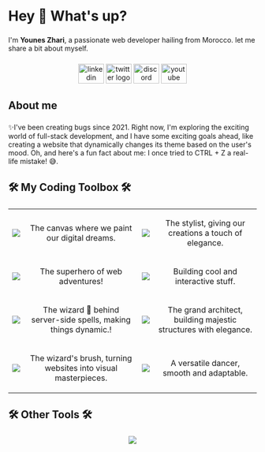 <h1 align="left">Hey 👋 What's up?</h1>

###

<p align="left">I'm <b>Younes Zhari</b>, a passionate web developer hailing from Morocco. let me share a bit about myself.</p>

###

<div align="center">
  <a href="https://www.linkedin.com/in/younes-zhari-29b749285/" target="_blank"><img src="https://raw.githubusercontent.com/maurodesouza/profile-readme-generator/master/src/assets/icons/social/linkedin/default.svg" width="52" height="40" alt="linkedin logo"  /></a>
  <img src="https://raw.githubusercontent.com/maurodesouza/profile-readme-generator/master/src/assets/icons/social/twitter/default.svg" width="52" height="40" alt="twitter logo"  />
  <img src="https://raw.githubusercontent.com/maurodesouza/profile-readme-generator/master/src/assets/icons/social/discord/default.svg" width="52" height="40" alt="discord logo"  />
  <img src="https://raw.githubusercontent.com/maurodesouza/profile-readme-generator/master/src/assets/icons/social/youtube/default.svg" width="52" height="40" alt="youtube logo"  />
</div>

###

###

<h2 align="left">About me</h2>

###

<p align="left">✨I've been creating bugs since 2021. Right now, I'm exploring the exciting world of full-stack development, and I have some exciting goals ahead, like creating a website that dynamically changes its theme based on the user's mood. Oh, and here's a fun fact about me: I once tried to CTRL + Z a real-life mistake! 😅.</p>

###

<h2 align="left">🛠️ My Coding Toolbox 🛠️</h2>

###

<div align="left ">
  
  <table align="center">
    <tr>
      <td><img align="middle" src="https://skillicons.dev/icons?i=html" /> </td>
      <td> <p align="middle">The canvas where we paint our digital dreams.</p> </td>
      <td><img align="middle" src="https://skillicons.dev/icons?i=css" /> </td>
      <td> <p align="middle">The stylist, giving our creations a touch of elegance.</p> </td>
    </tr>
    <tr>
      <td><img align="middle" src="https://skillicons.dev/icons?i=javascript" /> </td>
      <td> <p align="middle">The superhero of web adventures!</p> </td>
      <td><img align="middle" src="https://skillicons.dev/icons?i=react" /> </td>
      <td> <p align="middle">Building cool and interactive stuff.</p> </td>
    </tr>
    <tr>
      <td><img align="middle" src="https://skillicons.dev/icons?i=php" /> </td>
      <td> <p align="middle">The wizard 🧙 behind server-side spells, making things dynamic.!</p> </td>
      <td><img align="middle" src="https://skillicons.dev/icons?i=laravel" /> </td>
      <td> <p align="middle">The grand architect, building majestic structures with elegance.</p> </td>
    </tr>
    <tr>
      <td><img align="middle" src="https://skillicons.dev/icons?i=bootstrap" /></td>
      <td> <p  align="middle"> The wizard's brush, turning websites into visual masterpieces. </p></td>
      <td><img align="middle" src="https://skillicons.dev/icons?i=python" /></td>
      <td> <p align="middle"> A versatile dancer, smooth and adaptable. </p></td>
    </tr>
  </table>
</div>

###

<h2 align="left">🛠️ Other Tools 🛠️</h2>

###
<div align="center">
  <img align="middle" src="https://skillicons.dev/icons?i=mysql,mongodb,nodejs,vite,git,github,gitlab," />
</div>

###

